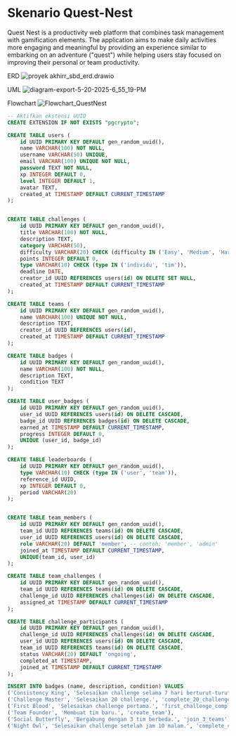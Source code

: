 # Skenario Quest-Nest

Quest Nest is a productivity web platform that combines task management with gamification elements. The application aims to make daily activities more engaging and meaningful by providing an experience similar to embarking on an adventure ("quest") while helping users stay focused on improving their personal or team productivity.

ERD 
![proyek akhirr_sbd_erd.drawio](https://hackmd.io/_uploads/By0CupKZlg.png)

UML
![diagram-export-5-20-2025-6_55_19-PM](https://hackmd.io/_uploads/SJh6T1c-ee.png)

Flowchart 
![Flowchart_QuestNest](https://hackmd.io/_uploads/H1U38l9bxe.jpg)

```SQL
-- Aktifkan ekstensi UUID
CREATE EXTENSION IF NOT EXISTS "pgcrypto";

CREATE TABLE users (
    id UUID PRIMARY KEY DEFAULT gen_random_uuid(),
    name VARCHAR(100) NOT NULL,
    username VARCHAR(50) UNIQUE,
    email VARCHAR(100) UNIQUE NOT NULL,
    password TEXT NOT NULL,
    xp INTEGER DEFAULT 0,
    level INTEGER DEFAULT 1,
    avatar TEXT,
    created_at TIMESTAMP DEFAULT CURRENT_TIMESTAMP
);


CREATE TABLE challenges (
    id UUID PRIMARY KEY DEFAULT gen_random_uuid(),
    title VARCHAR(100) NOT NULL,
    description TEXT,
    category VARCHAR(50),
    difficulty VARCHAR(20) CHECK (difficulty IN ('Easy', 'Medium', 'Hard')),
    points INTEGER DEFAULT 0,
    type VARCHAR(10) CHECK (type IN ('individu', 'tim')),
    deadline DATE,
    creator_id UUID REFERENCES users(id) ON DELETE SET NULL,
    created_at TIMESTAMP DEFAULT CURRENT_TIMESTAMP
);

CREATE TABLE teams (
    id UUID PRIMARY KEY DEFAULT gen_random_uuid(),
    name VARCHAR(100) UNIQUE NOT NULL,
    description TEXT,
    creator_id UUID REFERENCES users(id),
    created_at TIMESTAMP DEFAULT CURRENT_TIMESTAMP
);

CREATE TABLE badges (
    id UUID PRIMARY KEY DEFAULT gen_random_uuid(),
    name VARCHAR(100) NOT NULL,
    description TEXT,
    condition TEXT
);

CREATE TABLE user_badges (
    id UUID PRIMARY KEY DEFAULT gen_random_uuid(),
    user_id UUID REFERENCES users(id) ON DELETE CASCADE,
    badge_id UUID REFERENCES badges(id) ON DELETE CASCADE,
    earned_at TIMESTAMP DEFAULT CURRENT_TIMESTAMP,
    progress INTEGER DEFAULT 0,
    UNIQUE (user_id, badge_id)
);

CREATE TABLE leaderboards (
    id UUID PRIMARY KEY DEFAULT gen_random_uuid(),
    type VARCHAR(10) CHECK (type IN ('user', 'team')),
    reference_id UUID, 
    xp INTEGER DEFAULT 0,
    period VARCHAR(20)
);


CREATE TABLE team_members (
    id UUID PRIMARY KEY DEFAULT gen_random_uuid(),
    team_id UUID REFERENCES teams(id) ON DELETE CASCADE,
    user_id UUID REFERENCES users(id) ON DELETE CASCADE,
    role VARCHAR(20) DEFAULT 'member', -- contoh: 'member', 'admin'
    joined_at TIMESTAMP DEFAULT CURRENT_TIMESTAMP,
    UNIQUE(team_id, user_id)
);

CREATE TABLE team_challenges (
    id UUID PRIMARY KEY DEFAULT gen_random_uuid(),
    team_id UUID REFERENCES teams(id) ON DELETE CASCADE,
    challenge_id UUID REFERENCES challenges(id) ON DELETE CASCADE,
    assigned_at TIMESTAMP DEFAULT CURRENT_TIMESTAMP
);

CREATE TABLE challenge_participants (
    id UUID PRIMARY KEY DEFAULT gen_random_uuid(),
    challenge_id UUID REFERENCES challenges(id) ON DELETE CASCADE,
    user_id UUID REFERENCES users(id) ON DELETE CASCADE,
    team_id UUID REFERENCES teams(id) ON DELETE CASCADE,
    status VARCHAR(20) DEFAULT 'ongoing',
    completed_at TIMESTAMP,
    joined_at TIMESTAMP DEFAULT CURRENT_TIMESTAMP
);

INSERT INTO badges (name, description, condition) VALUES
('Consistency King', 'Selesaikan challenge selama 7 hari berturut-turut.', 'complete_challenge_7_days_streak'),
('Challenge Master', 'Selesaikan 20 challenge.', 'complete_20_challenges'),
('First Blood', 'Selesaikan challenge pertama.', 'first_challenge_completed'),
('Team Founder', 'Membuat tim baru.', 'create_team'),
('Social Butterfly', 'Bergabung dengan 3 tim berbeda.', 'join_3_teams'),
('Night Owl', 'Selesaikan challenge setelah jam 10 malam.', 'complete_challenge_after_10pm');

```
